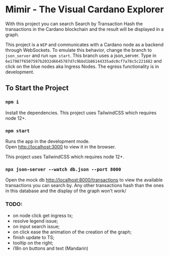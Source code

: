 # Mimir - The Visual Cardano Explorer

With this project you can search Search by Transaction Hash the transactions in the Cardano blockchain and the result will be displayed in a graph.

This project is a `WIP` and communicates with a Cardano node as a backend through WebSockets. To emulate this behavior, change the branch to `json_server` and run `npm start`. This branch uses a json_server. Type in `6e17987f6507597b2032d6645787d7c9bbd1b86144335adc0cf7a78c5c221682` and click on the blue nodes aka Ingress Nodes. The egress functionality is in development.

## To Start the Project

### `npm i`

Install the dependencies.
This project uses TailwindCSS which requires node 12+.

### `npm start`

Runs the app in the development mode.\
Open [http://localhost:3000](http://localhost:3000) to view it in the browser.

This project uses TailwindCSS which requires node 12+.

### `npx json-server --watch db.json --port 8000`

Open the mock db [http://localhost:8000/transactions](http://localhost:8000/transactions) to view the available transactions you can search by. Any other transactions hash than the ones in this database and the display of the graph won't work/

### TODO:

- on node click get ingress tx;
- resolve legend issue;
- on input search issue;
- on click ease the animation of the creation of the graph;
- finish update to TS;
- tooltip on the right;
- i18n on buttons and text (Mandarin)
